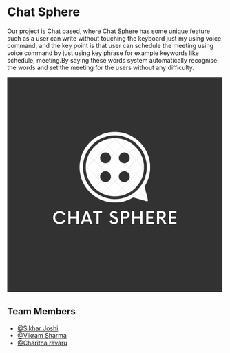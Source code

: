 
# Chat Sphere

Our project is Chat based, where Chat Sphere has some unique feature such as a user can write without touching the keyboard just my using voice command, and the key point is that user can schedule the meeting using voice command by just using key phrase for example keywords like schedule, meeting.By saying these words system automatically recognise the words and set the meeting for the users without any difficulty.

![Logo](Chatsphere.png)

## Team Members

- [@Sikhar Joshi](https://github.com/shikharjoshi1)
- [@Vikram Sharma](https://github.com/VikramSharma017)
- [@Charitha ravaru]()

